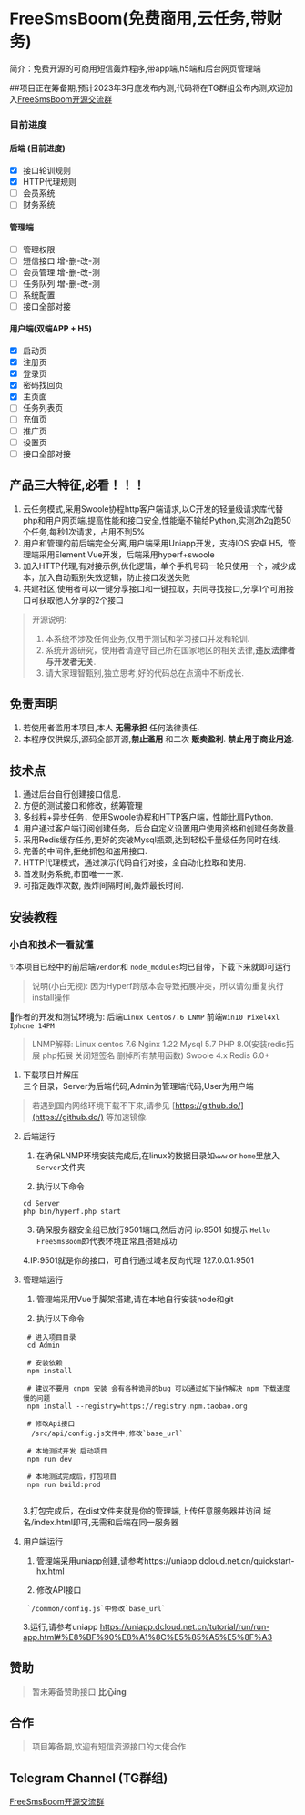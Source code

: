 # FreeSmsBoom(免费商用,云任务,带财务)
简介：免费开源的可商用短信轰炸程序,带app端,h5端和后台网页管理端

##项目正在筹备期,预计2023年3月底发布内测,代码将在TG群组公布内测,欢迎加入[FreeSmsBoom开源交流群](https://t.me/freesmsboom)
### 目前进度
#### 后端 (目前进度)
- [x] 接口轮训规则
- [x] HTTP代理规则
- [ ] 会员系统
- [ ] 财务系统
#### 管理端
- [ ] 管理权限
- [ ] 短信接口 增-删-改-测
- [ ] 会员管理 增-删-改-测
- [ ] 任务队列 增-删-改-测
- [ ] 系统配置
- [ ] 接口全部对接
#### 用户端(双端APP + H5)
- [x] 启动页
- [x] 注册页
- [x] 登录页
- [x] 密码找回页
- [x] 主页面
- [ ] 任务列表页
- [ ] 充值页 
- [ ] 推广页
- [ ] 设置页
- [ ] 接口全部对接
## 产品三大特征,必看！！！

1. 云任务模式,采用Swoole协程http客户端请求,以C开发的轻量级请求库代替php和用户网页端,提高性能和接口安全,性能毫不输给Python,实测2h2g跑50个任务,每秒1次请求，占用不到5%
2. 用户和管理的前后端完全分离,用户端采用Uniapp开发，支持IOS 安卓 H5，管理端采用Element Vue开发，后端采用hyperf+swoole
3. 加入HTTP代理,有对接示例,优化逻辑，单个手机号码一轮只使用一个，减少成本，加入自动甄别失效逻辑，防止接口发送失败
4. 共建社区,使用者可以一键分享接口和一键拉取，共同寻找接口,分享1个可用接口可获取他人分享的2个接口

> 开源说明:
> 1. 本系统不涉及任何业务,仅用于测试和学习接口并发和轮训.
> 2. 系统开源研究，使用者请遵守自己所在国家地区的相关法律,**违反法律者与开发者无关**.
> 3. 请大家理智甄别,独立思考,好的代码总在点滴中不断成长.

## 免责声明

1. 若使用者滥用本项目,本人 **无需承担** 任何法律责任.  
2. 本程序仅供娱乐,源码全部开源,**禁止滥用** 和二次 **贩卖盈利**.  **禁止用于商业用途**.

## 技术点

1. 通过后台自行创建接口信息.  
2. 方便的测试接口和修改，统筹管理 
3. 多线程+异步任务，使用Swoole协程和HTTP客户端，性能比肩Python.  
4. 用户通过客户端订阅创建任务，后台自定义设置用户使用资格和创建任务数量.  
5. 采用Redis缓存任务,更好的突破Mysql瓶颈,达到轻松千量级任务同时在线.  
6. 完善的中间件,拒绝抓包和盗用接口.  
7. HTTP代理模式，通过演示代码自行对接，全自动化拉取和使用.
8. 首发财务系统,市面唯一一家.
9. 可指定轰炸次数, 轰炸间隔时间,轰炸最长时间.

## 安装教程

### 小白和技术一看就懂

✨本项目已经中的前后端`vendor`和 `node_modules`均已自带，下载下来就即可运行
> 说明(小白无视):
> 因为Hyperf跨版本会导致拓展冲突，所以请勿重复执行install操作

🔨作者的开发和测试环境为: 后端`Linux Centos7.6 LNMP` 前端`Win10 Pixel4xl Iphone 14PM`
> LNMP解释:
> Linux centos 7.6
> Nginx 1.22
> Mysql 5.7
> PHP 8.0(安装redis拓展 php拓展 关闭短签名 删掉所有禁用函数)
> Swoole 4.x
> Redis 6.0+

1. 下载项目并解压  
   三个目录，Server为后端代码,Admin为管理端代码,User为用户端
  > 若遇到国内网络环境下载不下来,请参见 [https://github.do/](https://github.do/) 等加速镜像.
  
2. 后端运行  

   1. 在确保LNMP环境安装完成后,在linux的数据目录如`www` or `home`里放入`Server`文件夹
   
   2. 执行以下命令
   ```shell
   cd Server
   php bin/hyperf.php start
   ```
   3. 确保服务器安全组已放行9501端口,然后访问 ip:9501 如提示 `Hello FreeSmsBoom`即代表环境正常且搭建成功 
   
   4.IP:9501就是你的接口，可自行通过域名反向代理 127.0.0.1:9501
   
3. 管理端运行  

   1. 管理端采用Vue手脚架搭建,请在本地自行安装node和git
   
   2. 执行以下命令
   ```shell
    # 进入项目目录
    cd Admin

    # 安装依赖
    npm install
    
    # 建议不要用 cnpm 安装 会有各种诡异的bug 可以通过如下操作解决 npm 下载速度慢的问题
    npm install --registry=https://registry.npm.taobao.org

    # 修改Api接口
     /src/api/config.js文件中,修改`base_url`
    
    # 本地测试开发 启动项目
    npm run dev
    
    # 本地测试完成后，打包项目
    npm run build:prod
    
   ```
   3.打包完成后，在dist文件夹就是你的管理端,上传任意服务器并访问 域名/index.html即可,无需和后端在同一服务器
4. 用户端运行  

   1. 管理端采用uniapp创建,请参考https://uniapp.dcloud.net.cn/quickstart-hx.html
   
   2. 修改API接口  
   ```
    `/common/config.js`中修改`base_url`
   ```
   3.运行,请参考uniapp https://uniapp.dcloud.net.cn/tutorial/run/run-app.html#%E8%BF%90%E8%A1%8C%E5%85%A5%E5%8F%A3


## 赞助

> 暂未筹备赞助接口 **比心ing**

## 合作

> 项目筹备期,欢迎有短信资源接口的大佬合作

## Telegram Channel (TG群组)
[FreeSmsBoom开源交流群](https://t.me/freesmsboom)
